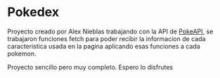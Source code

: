 # Pokedex

Proyecto creado por Alex Nieblas trabajando con la API de [PokeAPI](https://pokeapi.co/ "PokeAPI"), se trabajaron funciones fetch para poder recibir la informacion de cada caracteristica usada en la pagina aplicando esas funciones a cada pokemon.

Proyecto sencillo pero muy completo. Espero lo disfrutes
